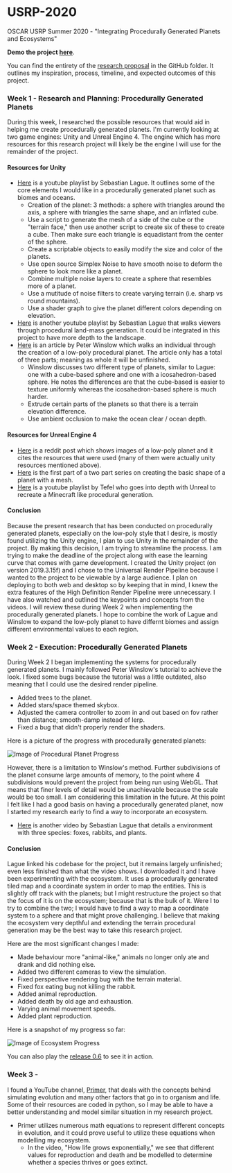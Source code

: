 # USRP-2020
OSCAR USRP Summer 2020 - "Integrating Procedurally Generated Planets and Ecosystems"

**Demo the project [here](https://minhd-vu.github.io/USRP-2020/)**.

You can find the entirety of the [research proposal](https://github.com/minhd-vu/USRP-2020/blob/master/Research%20Proposal.pdf) in the GitHub folder. It outlines my inspiration, process, timeline, and expected outcomes of this project.

### Week 1 - Research and Planning: Procedurally Generated Planets
During this week, I researched the possible resources that would aid in helping me create procedurally generated planets.
I'm currently looking at two game engines: Unity and Unreal Engine 4.
The engine which has more resources for this research project will likely be the engine I will use for the remainder of the project.

#### Resources for Unity
* [Here](https://www.youtube.com/playlist?list=PLFt_AvWsXl0cONs3T0By4puYy6GM22ko8) is a youtube playlist by Sebastian Lague. It outlines some of the core elements I would like in a procedurally generated planet such as biomes and oceans.
  * Creation of the planet: 3 methods: a sphere with triangles around the axis, a sphere with triangles the same shape, and an inflated cube.
  * Use a script to generate the mesh of a side of the cube or the "terrain face," then use another script to create six of these to create a cube. Then make sure each triangle is equadistant from the center of the sphere.
  * Create a scriptable objects to easily modify the size and color of the planets.
  * Use open source Simplex Noise to have smooth noise to deform the sphere to look more like a planet.
  * Combine multiple noise layers to create a sphere that resembles more of a planet.
  * Use a mutitude of noise filters to create varying terrain (i.e. sharp vs round mountains).
  * Use a shader graph to give the planet different colors depending on elevation.
* [Here](https://www.youtube.com/playlist?list=PLFt_AvWsXl0eBW2EiBtl_sxmDtSgZBxB3) is another youtube playlist by Sebastian Lague that walks viewers through procedural land-mass generation.
It could be integrated in this project to have more depth to the landscape.
* [Here](https://medium.com/@peter_winslow/creating-procedural-planets-in-unity-part-1-df83ecb12e91) is an article by Peter Winslow which walks an individual through the creation of a low-poly procedural planet.
The article only has a total of three parts; meaning as whole it will be unfinished.
  * Winslow discusses two different type of planets, similar to Lague: one with a cube-based sphere and one with a icosahedron-based sphere.
  He notes the differences are that the cube-based is easier to texture uniformly whereas the icosahedron-based sphere is much harder.
  * Extrude certain parts of the planets so that there is a terrain elevation difference.
  * Use ambient occlusion to make the ocean clear / ocean depth.

#### Resources for Unreal Engine 4
* [Here](https://www.reddit.com/r/unrealengine/comments/b2n3c8/procedural_planet/) is a reddit post which shows images of a low-poly planet and it cites the resources that were used (many of them were actually unity resources mentioned above).
* [Here](https://www.reddit.com/r/unrealengine/comments/b2n3c8/procedural_planet/) is the first part of a two part series on creating the basic shape of a planet with a mesh.
* [Here](https://www.youtube.com/playlist?list=PLgwhqR8QlpRVKQ5JEWcdjV77lex0q-Oth) is a youtube playlist by Tefel who goes into depth with Unreal to recreate a Minecraft like procedural generation.

#### Conclusion
Because the present research that has been conducted on procedurally generated planets, especially on the low-poly style that I desire, is mostly found utilizing the Unity engine, I plan to use Unity in the remainder of the project.
By making this decision, I am trying to streamline the process. I am trying to make the deadline of the project along with ease the learning curve that comes with game development.
I created the Unity project (on version 2019.3.15f) and I chose to the Universal Render Pipeline because I wanted to the project to be viewable by a large audience.
I plan on deploying to both web and desktop so by keeping that in mind, I knew the extra features of the High Definition Render Pipeline were unnecessary.
I have also watched and outlined the keypoints and concepts from the videos. I will review these during Week 2 when implementing the procedurally generated planets.
I hope to combine the work of Lague and Winslow to expand the low-poly planet to have differnt biomes and assign different environmental values to each region.

### Week 2 - Execution: Procedurally Generated Planets

During Week 2 I began implementing the systems for procedurally generated planets. I mainly followed Peter Winslow's tutorial to achieve the look. I fixed some bugs because the tutorial was a little outdated, also meaning that I could use the desired render pipeline.
* Added trees to the planet.
* Added stars/space themed skybox.
* Adjusted the camera controller to zoom in and out based on fov rather than distance; smooth-damp instead of lerp.
* Fixed a bug that didn't properly render the shaders.

Here is a picture of the progress with procedurally generated planets:

![Image of Procedural Planet Progress](https://raw.githubusercontent.com/minhd-vu/USRP-2020/master/images/Week%201%20Planet.png)

However, there is a limitation to Winslow's method. Further subdivisions of the planet consume large amounts of memory, to the point where 4 subdivisions would prevent the project from being run using WebGL.
That means that finer levels of detail would be unachievable because the scale would be too small. I am considering this limitation in the future.
At this point I felt like I had a good basis on having a procedurally generated planet, now I started my research early to find a way to incorporate an ecosystem.

* [Here](https://youtu.be/r_It_X7v-1E) is another video by Sebastian Lague that details a environment with three species: foxes, rabbits, and plants.

#### Conclusion
Lague linked his codebase for the project, but it remains largely unfinished; even less finished than what the video shows. I downloaded it and I have been experimenting with the ecosystem.
It uses a procedurally generated tiled map and a coordinate system in order to map the entities. This is slightly off track with the planets; but I might restructure the project so that the focus of it is on the ecosystem; because that is the bulk of it.
Were I to try to combine the two; I would have to find a way to map a coordinate system to a sphere and that might prove challenging. I believe that making the ecosystem very depthful and extending the terrain procedural generation may be the best way to take this research project.

Here are the most significant changes I made:
* Made behaviour more "animal-like," animals no longer only ate and drank and did nothing else.
* Added two different cameras to view the simulation.
* Fixed perspective rendering bug with the terrain material.
* Fixed fox eating bug not killing the rabbit.
* Added animal reproduction.
* Added death by old age and exhaustion.
* Varying animal movement speeds.
* Added plant reproduction.

Here is a snapshot of my progress so far:

![Image of Ecosystem Progress](https://raw.githubusercontent.com/minhd-vu/USRP-2020/master/images/Week%202.png)

You can also play the [release 0.6](https://github.com/minhd-vu/USRP-2020/releases/tag/0.6) to see it in action.

### Week 3 - 

I found a YouTube channel, [Primer](https://www.youtube.com/channel/UCKzJFdi57J53Vr_BkTfN3uQ/videos), that deals with the concepts behind simulating evolution and many other factors that go in to organism and life.
Some of their resources are coded in python, so I may be able to have a better understanding and model similar situation in my research project.
* Primer utilizes numerous math equations to represent different concepts in evolution, and it could prove useful to utilize these equations when modelling my ecosystem.
  * In the video, "How life grows exponentially," we see that different values for reproduction and death and be modelled to determine whether a species thrives or goes extinct.